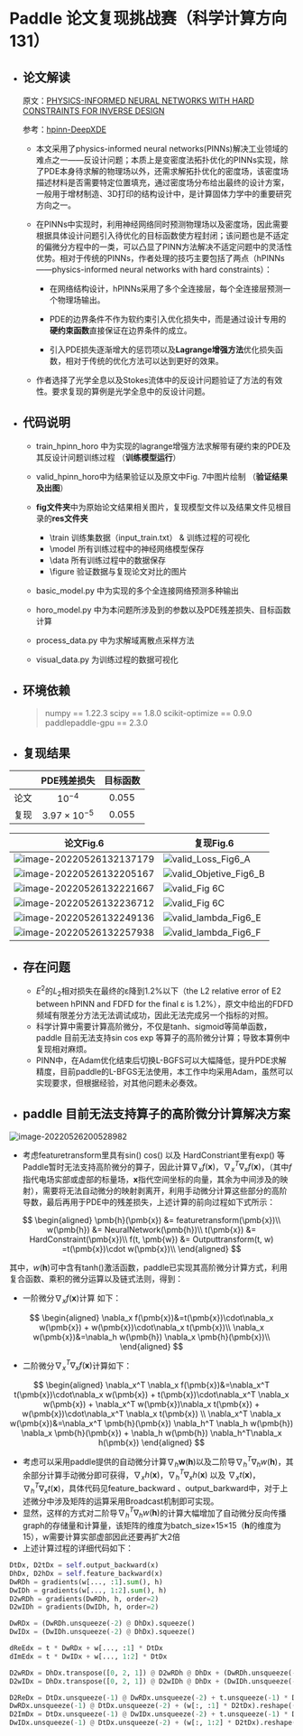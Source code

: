 # Paddle 论文复现挑战赛（科学计算方向131）
### 
- ## **论文解读**

  原文：[PHYSICS-INFORMED NEURAL NETWORKS WITH HARD CONSTRAINTS FOR INVERSE DESIGN](https://arxiv.org/pdf/2102.04626.pdf)

  参考：[hpinn-DeepXDE](https://github.com/lululxvi/hpinn)

  - 本文采用了physics-informed neural networks(PINNs)解决工业领域的难点之一——反设计问题；本质上是变密度法拓扑优化的PINNs实现，除了PDE本身待求解的物理场以外，还需求解拓扑优化的密度场，该密度场描述材料是否需要特定位置填充，通过密度场分布给出最终的设计方案，一般用于增材制造、3D打印的结构设计中，是计算固体力学中的重要研究方向之一。

  - 在PINNs中实现时，利用神经网络同时预测物理场以及密度场，因此需要根据具体设计问题引入待优化的目标函数使方程封闭；该问题也是不适定的偏微分方程中的一类，可以凸显了PINN方法解决不适定问题中的灵活性优势。相对于传统的PINNs，作者处理的技巧主要包括了两点（hPINNs——physics-informed neural networks with hard constraints）：

    - 在网络结构设计，hPINNs采用了多个全连接层，每个全连接层预测一个物理场输出。
    - PDE的边界条件不作为软约束引入优化损失中，而是通过设计专用的**硬约束函数**直接保证在边界条件的成立。

    - 引入PDE损失逐渐增大的惩罚项以及**Lagrange增强方法**优化损失函数，相对于传统的优化方法可以达到更好的效果。

  - 作者选择了光学全息以及Stokes流体中的反设计问题验证了方法的有效性。要求复现的算例是光学全息中的反设计问题。

- ## 代码说明

  - train_hpinn_horo 中为实现的lagrange增强方法求解带有硬约束的PDE及其反设计问题训练过程 （**训练模型运行**）
  - valid_hpinn_horo中为结果验证以及原文中Fig. 7中图片绘制 （**验证结果及出图**）
  - **fig文件夹**中为原始论文结果相关图片，复现模型文件以及结果文件见根目录的**res文件夹**
    - \train  训练集数据（input_train.txt） & 训练过程的可视化
    - \model 所有训练过程中的神经网络模型保存
    - \data 所有训练过程中的数据保存
    - \figure 验证数据与复现论文对比的图片
  - basic_model.py 中为实现的多个全连接网络预测多种输出

  - horo_model.py 中为本问题所涉及到的参数以及PDE残差损失、目标函数计算

  - process_data.py 中为求解域离散点采样方法

  - visual_data.py 为训练过程的数据可视化

- ## 环境依赖

  > numpy == 1.22.3
  > scipy == 1.8.0
  > scikit-optimize == 0.9.0
  > paddlepaddle-gpu == 2.3.0

- ## 复现结果

|      |  PDE残差损失   | 目标函数 |
| :--: | :------------: | :------: |
| 论文 |   $10^{-4}$    | $0.055$  |
| 复现 | $3.97×10^{-5}$ | $0.055$  |

| 论文Fig.6                                                    | 复现Fig.6                                                      |
| ------------------------------------------------------------ | ------------------------------------------------------------ |
| ![image-20220526132137179](/fig/fig6A.jpg) | ![valid_Loss_Fig6_A](/res/hpinn_horo_mu_2_lag/figure/valid_Loss_Fig6_A.jpg) |
| ![image-20220526132205167](/fig/fig6B.jpg) | ![valid_Objetive_Fig6_B](/res/hpinn_horo_mu_2_lag/figure/valid_Objetive_Fig6_B.jpg) |
| ![image-20220526132221667](/fig/fig6C.jpg) | ![valid_Fig 6C](/res/hpinn_horo_mu_2_lag/figure/valid_Fig_6C.png) |
| ![image-20220526132236712](/fig/fig6D.jpg) | ![valid_Fig 6C](/res/hpinn_horo_mu_2_lag/figure/valid_lambda_Fig6_D.jpg) |
| ![image-20220526132249136](/fig/fig6E.jpg) | ![valid_lambda_Fig6_E](/res/hpinn_horo_mu_2_lag/figure/valid_lambda_Fig6_E.jpg) |
| ![image-20220526132257938](/fig/fig6F.jpg) | ![valid_lambda_Fig6_F](/res/hpinn_horo_mu_2_lag/figure/valid_lambda_Fig6_F.jpg) |



- ## 存在问题
  - $E^2$的$L_2$相对损失在最终的ε降到1.2%以下（the L2 relative error of E2 between hPINN and FDFD for the final ε is 1.2%），原文中给出的FDFD 频域有限差分方法无法调试成功，因此无法完成另一个指标的对照。
  - 科学计算中需要计算高阶微分，不仅是tanh、sigmoid等简单函数，paddle 目前无法支持sin cos exp 等算子的高阶微分计算；导致本算例中复现相对麻烦。
  - PINN中，在Adam优化结束后切换L-BGFS可以大幅降低，提升PDE求解精度，目前paddle的L-BFGS无法使用，本工作中均采用Adam，虽然可以实现要求，但根据经验，对其他问题未必奏效。

- ## paddle 目前无法支持算子的高阶微分计算解决方案 

![image-20220526200528982](/fig/forward.png)

- 考虑featuretransform里具有sin() cos() 以及 HardConstriant里有exp() 等Paddle暂时无法支持高阶微分的算子，因此计算$\nabla_x f(\pmb{x})$，$\nabla_x^T \nabla_x f(\pmb{x})$，（其中$f$指代电场实部或虚部的标量场，$\pmb{x}$指代空间坐标的向量，其余为中间涉及的映射），需要将无法自动微分的映射剥离开，利用手动微分计算这些部分的高阶导数，最后再用于PDE中的残差损失，上述计算的前向过程如下式所示：

$$
\begin{aligned}
\pmb{h}(\pmb{x}) &= featuretransform(\pmb{x})\\
w(\pmb{h}) &= NeuralNetwork(\pmb{h})\\
t(\pmb{x}) &= HardConstraint(\pmb{x})\\
f(t, \pmb{w}) &= Outputtransform(t, w) =t(\pmb{x})\cdot w(\pmb{x})\\
\end{aligned}
$$

   其中，$w(\pmb{h})$可中含有tanh()激活函数，paddle已实现其高阶微分计算方式，利用复合函数、乘积的微分运算以及链式法则，得到：

- 一阶微分$\nabla_x f(\pmb{x})$计算		如下：

$$
\begin{aligned}
\nabla_x f(\pmb{x})&=t(\pmb{x})\cdot\nabla_x w(\pmb{x}) + w(\pmb{x})\cdot\nabla_x t(\pmb{x})\\
\nabla_x w(\pmb{x})&=\nabla_h w(\pmb{h}) \nabla_x \pmb{h}(\pmb{x})\\
\end{aligned}
$$
- 二阶微分$\nabla_x^T \nabla_x f(\pmb{x})$计算如下：

$$
\begin{aligned}
\nabla_x^T \nabla_x f(\pmb{x})&=\nabla_x^T t(\pmb{x})\cdot\nabla_x w(\pmb{x}) + t(\pmb{x})\cdot\nabla_x^T \nabla_x w(\pmb{x}) +  \nabla_x^T w(\pmb{x})\nabla_x t(\pmb{x}) + w(\pmb{x})\cdot\nabla_x^T \nabla_x t(\pmb{x}) \\
\nabla_x^T \nabla_x w(\pmb{x})&=\nabla_x^T \pmb{h}(\pmb{x}) \nabla_h^T \nabla_h w(\pmb{h}) \nabla_x \pmb{h}(\pmb{x}) + \nabla_h w(\pmb{h}) \nabla_h^T\nabla_x h(\pmb{x})
\end{aligned}
$$
- 考虑可以采用paddle提供的自动微分计算$\nabla_h \pmb{w}(\pmb{h})$以及二阶导$\nabla_h^T \nabla_h w(\pmb{h})$，其余部分计算手动微分即可获得，$\nabla_x h(\pmb{x})$，$\nabla_h^T\nabla_x h(\pmb{x})$ 以及 $\nabla_x t(\pmb{x})$，$\nabla_h^T\nabla_x t(\pmb{x})$，具体代码见feature_backward 、output_barkward中，对于上述微分中涉及矩阵的运算采用Broadcast机制即可实现。
- 显然，这样的方式对二阶导$\nabla_h^T \nabla_h w(\pmb{h})$的计算大幅增加了自动微分反向传播graph的存储量和计算量，该矩阵的维度为batch_size×15×15（$\pmb{h}$的维度为15），w需要计算实部虚部因此还要再扩大2倍
- 上述计算过程的详细代码如下：


``` python
DtDx, D2tDx = self.output_backward(x)
DhDx, D2hDx = self.feature_backward(x)
DwRDh = gradients(w[..., :1].sum(), h)
DwIDh = gradients(w[..., 1:2].sum(), h)
D2wRDh = gradients(DwRDh, h, order=2)
D2wIDh = gradients(DwIDh, h, order=2)

DwRDx = (DwRDh.unsqueeze(-2) @ DhDx).squeeze()
DwIDx = (DwIDh.unsqueeze(-2) @ DhDx).squeeze()

dReEdx = t * DwRDx + w[..., :1] * DtDx
dImEdx = t * DwIDx + w[..., 1:2] * DtDx

D2wRDx = DhDx.transpose([0, 2, 1]) @ D2wRDh @ DhDx + (DwRDh.unsqueeze(-2) @ D2hDx).reshape((-1, 2, 2))
D2wIDx = DhDx.transpose([0, 2, 1]) @ D2wIDh @ DhDx + (DwIDh.unsqueeze(-2) @ D2hDx).reshape((-1, 2, 2))

D2ReDx = DtDx.unsqueeze(-1) @ DwRDx.unsqueeze(-2) + t.unsqueeze(-1) * D2wRDx + \
DwRDx.unsqueeze(-1) @ DtDx.unsqueeze(-2) + (w[:, :1] * D2tDx).reshape((-1, 2, 2))
D2ImDx = DtDx.unsqueeze(-1) @ DwIDx.unsqueeze(-2) + t.unsqueeze(-1) * D2wIDx + \
DwIDx.unsqueeze(-1) @ DtDx.unsqueeze(-2) + (w[:, 1:2] * D2tDx).reshape((-1, 2, 2))
```
